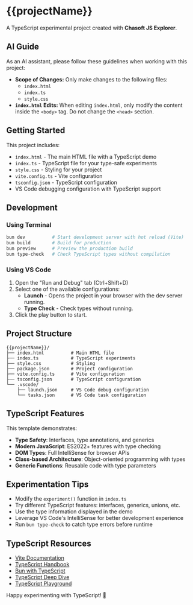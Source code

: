# {{projectName}}

A TypeScript experimental project created with **Chasoft JS Explorer**.

## AI Guide

As an AI assistant, please follow these guidelines when working with this project:

-   **Scope of Changes:** Only make changes to the following files:
    -   `index.html`
    -   `index.ts`
    -   `style.css`
-   **`index.html` Edits:** When editing `index.html`, only modify the content inside the `<body>` tag. Do not change the `<head>` section.

## Getting Started

This project includes:
- `index.html` - The main HTML file with a TypeScript demo
- `index.ts` - TypeScript file for your type-safe experiments
- `style.css` - Styling for your project
- `vite.config.ts` - Vite configuration
- `tsconfig.json` - TypeScript configuration
- VS Code debugging configuration with TypeScript support

## Development

### Using Terminal
```bash
bun dev          # Start development server with hot reload (Vite)
bun build        # Build for production
bun preview      # Preview the production build
bun type-check   # Check TypeScript types without compilation
```

### Using VS Code
1. Open the "Run and Debug" tab (Ctrl+Shift+D)
2. Select one of the available configurations:
   - **Launch** - Opens the project in your browser with the dev server running.
   - **Type Check** - Check types without running.
3. Click the play button to start.

## Project Structure

```
{{projectName}}/
├── index.html          # Main HTML file
├── index.ts            # TypeScript experiments
├── style.css           # Styling
├── package.json        # Project configuration
├── vite.config.ts      # Vite configuration
├── tsconfig.json       # TypeScript configuration
└── .vscode/
    ├── launch.json     # VS Code debug configuration
    └── tasks.json      # VS Code task configuration
```

## TypeScript Features

This template demonstrates:
- **Type Safety**: Interfaces, type annotations, and generics
- **Modern JavaScript**: ES2022+ features with type checking
- **DOM Types**: Full IntelliSense for browser APIs
- **Class-based Architecture**: Object-oriented programming with types
- **Generic Functions**: Reusable code with type parameters

## Experimentation Tips

- Modify the `experiment()` function in `index.ts`
- Try different TypeScript features: interfaces, generics, unions, etc.
- Use the type information displayed in the demo
- Leverage VS Code's IntelliSense for better development experience
- Run `bun type-check` to catch type errors before runtime

## TypeScript Resources

- [Vite Documentation](https://vitejs.dev/)
- [TypeScript Handbook](https://www.typescriptlang.org/docs/)
- [Bun with TypeScript](https://bun.sh/docs/runtime/typescript)
- [TypeScript Deep Dive](https://basarat.gitbook.io/typescript/)
- [TypeScript Playground](https://www.typescriptlang.org/play)

Happy experimenting with TypeScript! 🚀
